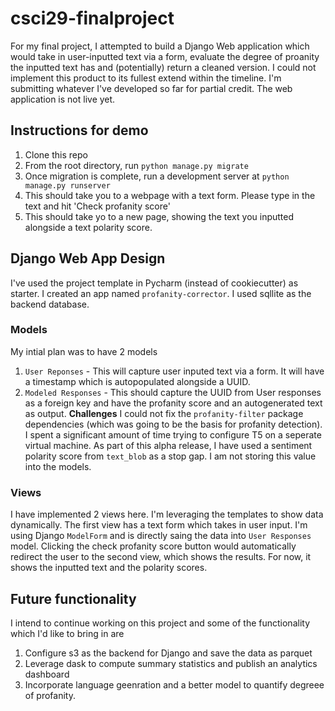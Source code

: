 # csci29-finalproject

For my final project, I attempted to build a Django Web application which would take in user-inputted text via a form, evaluate the degree of proanity the inputted text has and (potentially) return a cleaned version. I could not implement this product to its fullest extend within the timeline. I'm submitting whatever I've developed so far for partial credit. The web application is not live yet. 

## Instructions for demo
1. Clone this repo
2. From the root directory, run `python manage.py migrate`
3. Once migration is complete, run a development server at `python manage.py runserver`
4. This should take you to a webpage with a text form. Please type in the text and hit 'Check profanity score'
5. This should take yo to a new page, showing the text you inputted alongside a text polarity score.

## Django Web App Design
I've used the project template in Pycharm (instead of cookiecutter) as starter. I created an app named `profanity-corrector`. I used sqllite as the backend database.

### Models
My intial plan was to have 2 models
1. `User Reponses` - This will capture user inputed text via a form. It will have a timestamp which is autopopulated alongside a UUID.
2. `Modeled Responses` - This should capture the UUID from User responses as a foreign key and have the profanity score and an autogenerated text as output.
**Challenges**
I could not fix the `profanity-filter` package dependencies (which was going to be the basis for profanity detection). I spent a significant amount of time trying to configure T5 on a seperate virtual machine. As part of this alpha release, I have used a sentiment polarity score from `text_blob` as a stop gap. I am not storing this value into the models.

### Views
I have implemented 2 views here. I'm leveraging the templates to show data dynamically.
The first view has a text form which takes in user input. I'm using Django `ModelForm` and is directly saing the data into `User Responses` model. Clicking the check profanity score button would automatically redirect the user to the second view, which shows the results. For now, it shows the inputted text and the polarity scores.


## Future functionality
I intend to continue working on this project and some of the functionality which I'd like to bring in are

1. Configure s3 as the backend for Django and save the data as parquet
2. Leverage dask to compute summary statistics and publish an analytics dashboard
3. Incorporate language geenration and a better model to quantify degreee of profanity.
